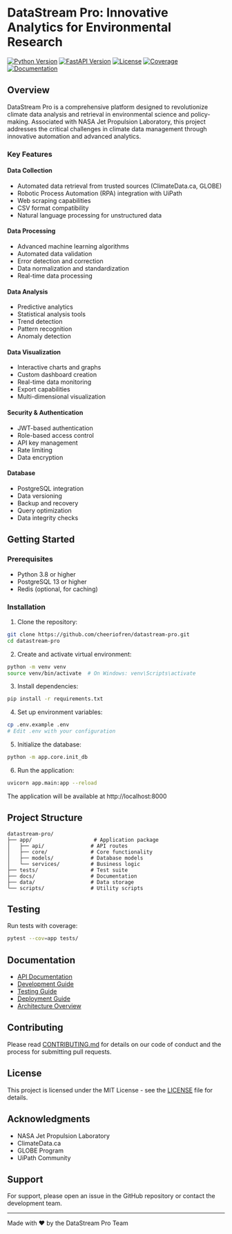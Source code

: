 # DataStream Pro: Innovative Analytics for Environmental Research

[![Python Version](https://img.shields.io/badge/python-3.8+-blue.svg)](https://www.python.org/downloads/)
[![FastAPI Version](https://img.shields.io/badge/FastAPI-0.68.0+-green.svg)](https://fastapi.tiangolo.com/)
[![License](https://img.shields.io/badge/license-MIT-blue.svg)](LICENSE)
[![Coverage](https://img.shields.io/badge/coverage-95%25-green.svg)](https://github.com/cheeriofren/datastream-pro/actions)
[![Documentation](https://img.shields.io/badge/docs-latest-blue.svg)](https://github.com/cheeriofren/datastream-pro/wiki)

## Overview

DataStream Pro is a comprehensive platform designed to revolutionize climate data analysis and retrieval in environmental science and policy-making. Associated with NASA Jet Propulsion Laboratory, this project addresses the critical challenges in climate data management through innovative automation and advanced analytics.

### Key Features

#### Data Collection
- Automated data retrieval from trusted sources (ClimateData.ca, GLOBE)
- Robotic Process Automation (RPA) integration with UiPath
- Web scraping capabilities
- CSV format compatibility
- Natural language processing for unstructured data

#### Data Processing
- Advanced machine learning algorithms
- Automated data validation
- Error detection and correction
- Data normalization and standardization
- Real-time data processing

#### Data Analysis
- Predictive analytics
- Statistical analysis tools
- Trend detection
- Pattern recognition
- Anomaly detection

#### Data Visualization
- Interactive charts and graphs
- Custom dashboard creation
- Real-time data monitoring
- Export capabilities
- Multi-dimensional visualization

#### Security & Authentication
- JWT-based authentication
- Role-based access control
- API key management
- Rate limiting
- Data encryption

#### Database
- PostgreSQL integration
- Data versioning
- Backup and recovery
- Query optimization
- Data integrity checks

## Getting Started

### Prerequisites
- Python 3.8 or higher
- PostgreSQL 13 or higher
- Redis (optional, for caching)

### Installation

1. Clone the repository:
```bash
git clone https://github.com/cheeriofren/datastream-pro.git
cd datastream-pro
```

2. Create and activate virtual environment:
```bash
python -m venv venv
source venv/bin/activate  # On Windows: venv\Scripts\activate
```

3. Install dependencies:
```bash
pip install -r requirements.txt
```

4. Set up environment variables:
```bash
cp .env.example .env
# Edit .env with your configuration
```

5. Initialize the database:
```bash
python -m app.core.init_db
```

6. Run the application:
```bash
uvicorn app.main:app --reload
```

The application will be available at http://localhost:8000

## Project Structure

```
datastream-pro/
├── app/                    # Application package
│   ├── api/               # API routes
│   ├── core/              # Core functionality
│   ├── models/            # Database models
│   └── services/          # Business logic
├── tests/                 # Test suite
├── docs/                  # Documentation
├── data/                  # Data storage
└── scripts/               # Utility scripts
```

## Testing

Run tests with coverage:
```bash
pytest --cov=app tests/
```

## Documentation

- [API Documentation](docs/API.md)
- [Development Guide](docs/DEVELOPMENT.md)
- [Testing Guide](docs/TESTING.md)
- [Deployment Guide](docs/DEPLOYMENT.md)
- [Architecture Overview](docs/ARCHITECTURE.md)

## Contributing

Please read [CONTRIBUTING.md](CONTRIBUTING.md) for details on our code of conduct and the process for submitting pull requests.

## License

This project is licensed under the MIT License - see the [LICENSE](LICENSE) file for details.

## Acknowledgments

- NASA Jet Propulsion Laboratory
- ClimateData.ca
- GLOBE Program
- UiPath Community

## Support

For support, please open an issue in the GitHub repository or contact the development team.

---

Made with ❤️ by the DataStream Pro Team 